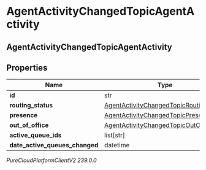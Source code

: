 # AgentActivityChangedTopicAgentActivity

## AgentActivityChangedTopicAgentActivity

## Properties

|Name | Type | Description | Notes|
|------------ | ------------- | ------------- | -------------|
| **id** | str |  | [optional] |
| **routing_status** | [AgentActivityChangedTopicRoutingStatus](AgentActivityChangedTopicRoutingStatus) |  | [optional] |
| **presence** | [AgentActivityChangedTopicPresence](AgentActivityChangedTopicPresence) |  | [optional] |
| **out_of_office** | [AgentActivityChangedTopicOutOfOffice](AgentActivityChangedTopicOutOfOffice) |  | [optional] |
| **active_queue_ids** | list[str] |  | [optional] |
| **date_active_queues_changed** | datetime |  | [optional] |



_PureCloudPlatformClientV2 239.0.0_
